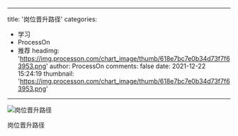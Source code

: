 
---
title: '岗位晋升路径'
categories: 
 - 学习
 - ProcessOn
 - 推荐
headimg: 'https://img.processon.com/chart_image/thumb/618e7bc7e0b34d73f7f63953.png'
author: ProcessOn
comments: false
date: 2021-12-22 15:24:19
thumbnail: 'https://img.processon.com/chart_image/thumb/618e7bc7e0b34d73f7f63953.png'
---

<div>   
<img class="thumb" alt="岗位晋升路径" src="https://img.processon.com/chart_image/thumb/618e7bc7e0b34d73f7f63953.png" referrerpolicy="no-referrer">
<p>岗位晋升路径</p>  
</div>
            